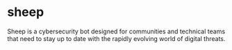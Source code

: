 # sheep
Sheep is a cybersecurity bot designed for communities and technical teams that need to stay up to date with the rapidly evolving world of digital threats.
